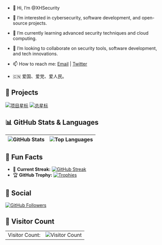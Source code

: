 - 👋 Hi, I’m @XHSecurity
- 👀 I’m interested in cybersecurity, software development, and open-source projects.
- 🌱 I’m currently learning advanced security techniques and cloud computing.
- 💞️ I’m looking to collaborate on security tools, software development, and tech innovations.
- 📫 How to reach me: [Email](mailto:example@example.com) | [Twitter](https://twitter.com/XHSecurity)

- 🇨🇳 爱国、爱党、爱人民。

<!---
XHSecurity/XHSecurity is a ✨ special ✨ repository because its `README.md` (this file) appears on your GitHub profile.
You can click the Preview link to take a look at your changes.
--->

## 🚀 Projects

[![项目星标](https://img.shields.io/github/stars/XHSecurity/JDK_Switch_Version?style=flat-square&label=%E2%AD%90%EF%B8%8F+%E9%A1%B9%E7%9B%AE%E6%98%9F%E6%A0%87)](https://github.com/XHSecurity/JDK_Switch_Version)
[![总星标](https://img.shields.io/github/stars/XHSecurity?affiliations=OWNER%2CCOLLABORATOR%2CORGANIZATION_MEMBER&label=%E2%AD%90%EF%B8%8F+%E6%80%BB%E6%98%9F%E6%A0%87&style=flat-square)](https://github.com/XHSecurity/RGB_Image_Tools)

## 📊 GitHub Stats & Languages

![GitHub Stats](https://github-readme-stats.vercel.app/api?username=XHSecurity&show_icons=true&include_all_commits=true&theme=swift&hide_border=true) | ![Top Languages](https://github-readme-stats.vercel.app/api/top-langs/?username=XHSecurity&layout=compact&theme=swift&hide_border=true)
| ------------- | ------------- |

## 🌟 Fun Facts

- 🎉 **Current Streak:** [![GitHub Streak](https://github-readme-streak-stats.herokuapp.com/?user=XHSecurity&theme=swift)](https://github.com/XHSecurity)
- 🏆 **GitHub Trophy:** [![Trophies](https://github-profile-trophy.vercel.app/?username=XHSecurity&theme=darkhub)](https://github.com/XHSecurity)

## 👥 Social

[![GitHub Followers](https://img.shields.io/github/followers/XHSecurity?style=social)](https://github.com/XHSecurity)
<!---
[![Twitter Follow](https://img.shields.io/twitter/follow/XHSecurity?style=social)](https://twitter.com/XHSecurity)
--->

## 🧩 Visitor Count

<table>
  <tr>
    <td>Visitor Count:</td>
    <td><img src="https://profile-counter.glitch.me/XHSecurity/count.svg" alt="Visitor Count" /></td>
  </tr>
</table>
